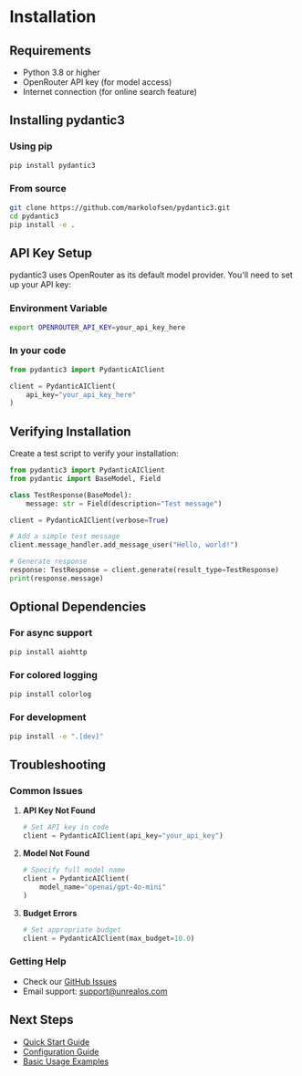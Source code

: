 # Installation

## Requirements

- Python 3.8 or higher
- OpenRouter API key (for model access)
- Internet connection (for online search feature)

## Installing pydantic3

### Using pip

```bash
pip install pydantic3
```

### From source

```bash
git clone https://github.com/markolofsen/pydantic3.git
cd pydantic3
pip install -e .
```

## API Key Setup

pydantic3 uses OpenRouter as its default model provider. You'll need to set up your API key:

### Environment Variable

```bash
export OPENROUTER_API_KEY=your_api_key_here
```

### In your code

```python
from pydantic3 import PydanticAIClient

client = PydanticAIClient(
    api_key="your_api_key_here"
)
```

## Verifying Installation

Create a test script to verify your installation:

```python
from pydantic3 import PydanticAIClient
from pydantic import BaseModel, Field

class TestResponse(BaseModel):
    message: str = Field(description="Test message")

client = PydanticAIClient(verbose=True)

# Add a simple test message
client.message_handler.add_message_user("Hello, world!")

# Generate response
response: TestResponse = client.generate(result_type=TestResponse)
print(response.message)
```

## Optional Dependencies

### For async support
```bash
pip install aiohttp
```

### For colored logging
```bash
pip install colorlog
```

### For development
```bash
pip install -e ".[dev]"
```

## Troubleshooting

### Common Issues

1. **API Key Not Found**
   ```python
   # Set API key in code
   client = PydanticAIClient(api_key="your_api_key")
   ```

2. **Model Not Found**
   ```python
   # Specify full model name
   client = PydanticAIClient(
       model_name="openai/gpt-4o-mini"
   )
   ```

3. **Budget Errors**
   ```python
   # Set appropriate budget
   client = PydanticAIClient(max_budget=10.0)
   ```

### Getting Help

- Check our [GitHub Issues](https://github.com/markolofsen/pydantic3/issues)
- Email support: support@unrealos.com

## Next Steps

- [Quick Start Guide](quick-start.md)
- [Configuration Guide](configuration.md)
- [Basic Usage Examples](../examples/basic-usage.md)

